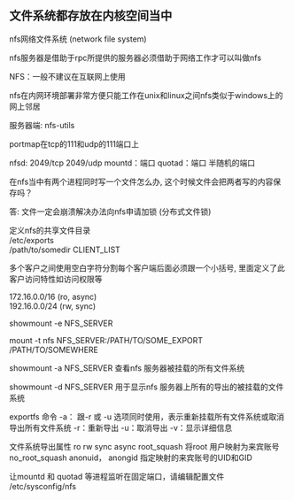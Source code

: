 ## 文件系统都存放在内核空间当中

nfs网络文件系统 (network file system)

nfs服务器是借助于rpc所提供的服务器必须借助于网络工作才可以叫做nfs

NFS：一般不建议在互联网上使用

nfs在内网环境部署非常方便只能工作在unix和linux之间nfs类似于windows上的网上邻居

服务器端: nfs-utils

portmap在tcp的111和udp的111端口上

nfsd: 2049/tcp 2049/udp
mountd：端口
quotad：端口
半随机的端口


在nfs当中有两个进程同时写一个文件怎么办, 这个时候文件会把两者写的内容保存吗？

答: 文件一定会崩溃解决办法向nfs申请加锁 (分布式文件锁)        

定义nfs的共享文件目录                
/etc/exports        
/path/to/somedir    CLIENT_LIST

多个客户之间使用空白字符分割每个客户端后面必须跟一个小括号, 里面定义了此客户访问特性如访问权限等

172.16.0.0/16 (ro, async)  
192.16.0.0/24 (rw, sync)

showmount -e NFS_SERVER

mount -t nfs NFS_SERVER:/PATH/TO/SOME_EXPORT  /PATH/TO/SOMEWHERE

showmount -a NFS_SERVER     查看nfs 服务器被挂载的所有文件系统

showmount -d NFS_SERVER       用于显示nfs 服务器上所有的导出的被挂载的文件系统

exportfs 命令
-a： 跟-r 或 -u 选项同时使用，表示重新挂载所有文件系统或取消导出所有文件系统
-r：重新导出
-u：取消导出
-v：显示详细信息



文件系统导出属性
ro
rw
sync
async
root_squash  将root 用户映射为来宾账号
no_root_squash
anonuid， anongid  指定映射的来宾账号的UID和GID


让mountd 和 quotad 等进程监听在固定端口，请编辑配置文件 /etc/sysconfig/nfs
